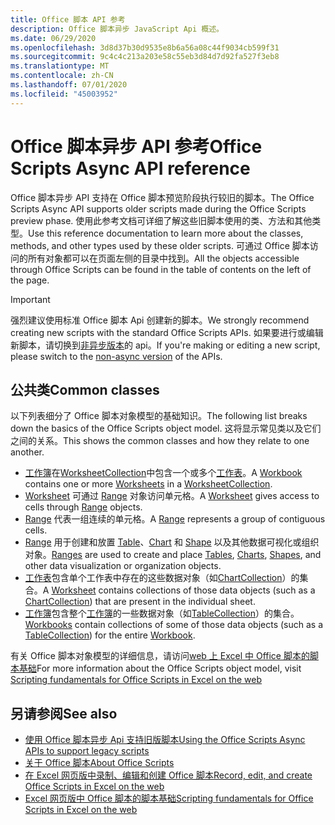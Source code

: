 ```yaml
---
title: Office 脚本 API 参考
description: Office 脚本异步 JavaScript Api 概述。
ms.date: 06/29/2020
ms.openlocfilehash: 3d8d37b30d9535e8b6a56a08c44f9034cb599f31
ms.sourcegitcommit: 9c4c4c213a203e58c55eb3d84d7d92fa527f3eb8
ms.translationtype: MT
ms.contentlocale: zh-CN
ms.lasthandoff: 07/01/2020
ms.locfileid: "45003952"
---
```

# <a name="office-scripts-async-api-reference"></a><span data-ttu-id="826bf-103">Office 脚本异步 API 参考</span><span class="sxs-lookup"><span data-stu-id="826bf-103">Office Scripts Async API reference</span></span>

<span data-ttu-id="826bf-104">Office 脚本异步 API 支持在 Office 脚本预览阶段执行较旧的脚本。</span><span class="sxs-lookup"><span data-stu-id="826bf-104">The Office Scripts Async API supports older scripts made during the Office Scripts preview phase.</span></span> <span data-ttu-id="826bf-105">使用此参考文档可详细了解这些旧脚本使用的类、方法和其他类型。</span><span class="sxs-lookup"><span data-stu-id="826bf-105">Use this reference documentation to learn more about the classes, methods, and other types used by these older scripts.</span></span> <span data-ttu-id="826bf-106">可通过 Office 脚本访问的所有对象都可以在页面左侧的目录中找到。</span><span class="sxs-lookup"><span data-stu-id="826bf-106">All the objects accessible through Office Scripts can be found in the table of contents on the left of the page.</span></span>

> [!IMPORTANT]
> <span data-ttu-id="826bf-107">强烈建议使用标准 Office 脚本 Api 创建新的脚本。</span><span class="sxs-lookup"><span data-stu-id="826bf-107">We strongly recommend creating new scripts with the standard Office Scripts APIs.</span></span> <span data-ttu-id="826bf-108">如果要进行或编辑新脚本，请切换到[非异步版本](?view=office-scripts)的 api。</span><span class="sxs-lookup"><span data-stu-id="826bf-108">If you're making or editing a new script, please switch to the [non-async version](?view=office-scripts) of the APIs.</span></span>

## <a name="common-classes"></a><span data-ttu-id="826bf-109">公共类</span><span class="sxs-lookup"><span data-stu-id="826bf-109">Common classes</span></span>

<span data-ttu-id="826bf-110">以下列表细分了 Office 脚本对象模型的基础知识。</span><span class="sxs-lookup"><span data-stu-id="826bf-110">The following list breaks down the basics of the Office Scripts object model.</span></span> <span data-ttu-id="826bf-111">这将显示常见类以及它们之间的关系。</span><span class="sxs-lookup"><span data-stu-id="826bf-111">This shows the common classes and how they relate to one another.</span></span>

- <span data-ttu-id="826bf-112">[工作簿](/javascript/api/office-scripts/excelscript/excelscript.workbook)在[WorksheetCollection](/javascript/api/office-scripts/excelscript/excelscript.worksheetcollection)中包含一个或多个[工作表](/javascript/api/office-scripts/excelscript/excelscript.worksheet)。</span><span class="sxs-lookup"><span data-stu-id="826bf-112">A [Workbook](/javascript/api/office-scripts/excelscript/excelscript.workbook) contains one or more [Worksheets](/javascript/api/office-scripts/excelscript/excelscript.worksheet) in a [WorksheetCollection](/javascript/api/office-scripts/excelscript/excelscript.worksheetcollection).</span></span>
- <span data-ttu-id="826bf-113">[Worksheet](/javascript/api/office-scripts/excelscript/excelscript.worksheet) 可通过 [Range](/javascript/api/office-scripts/excelscript/excelscript.range) 对象访问单元格。</span><span class="sxs-lookup"><span data-stu-id="826bf-113">A [Worksheet](/javascript/api/office-scripts/excelscript/excelscript.worksheet) gives access to cells through [Range](/javascript/api/office-scripts/excelscript/excelscript.range) objects.</span></span>
- <span data-ttu-id="826bf-114">[Range](/javascript/api/office-scripts/excelscript/excelscript.range) 代表一组连续的单元格。</span><span class="sxs-lookup"><span data-stu-id="826bf-114">A [Range](/javascript/api/office-scripts/excelscript/excelscript.range) represents a group of contiguous cells.</span></span>
- <span data-ttu-id="826bf-115">[Range](/javascript/api/office-scripts/excelscript/excelscript.range) 用于创建和放置 [Table](/javascript/api/office-scripts/excelscript/excelscript.table)、[Chart](/javascript/api/office-scripts/excelscript/excelscript.chart) 和 [Shape](/javascript/api/office-scripts/excelscript/excelscript.shape) 以及其他数据可视化或组织对象。</span><span class="sxs-lookup"><span data-stu-id="826bf-115">[Ranges](/javascript/api/office-scripts/excelscript/excelscript.range) are used to create and place [Tables](/javascript/api/office-scripts/excelscript/excelscript.table), [Charts](/javascript/api/office-scripts/excelscript/excelscript.chart), [Shapes](/javascript/api/office-scripts/excelscript/excelscript.shape), and other data visualization or organization objects.</span></span>
- <span data-ttu-id="826bf-116">[工作表](/javascript/api/office-scripts/excelscript/excelscript.worksheet)包含单个工作表中存在的这些数据对象（如[ChartCollection](/javascript/api/office-scripts/excelscript/excelscript.chartcollection)）的集合。</span><span class="sxs-lookup"><span data-stu-id="826bf-116">A [Worksheet](/javascript/api/office-scripts/excelscript/excelscript.worksheet) contains collections of those data objects (such as a [ChartCollection](/javascript/api/office-scripts/excelscript/excelscript.chartcollection)) that are present in the individual sheet.</span></span>
- <span data-ttu-id="826bf-117">[工作簿](/javascript/api/office-scripts/excelscript/excelscript.workbook)包含整个[工作簿](/javascript/api/office-scripts/excelscript/excelscript.workbook)的一些数据对象（如[TableCollection](/javascript/api/office-scripts/excelscript/excelscript.tablecollection)）的集合。</span><span class="sxs-lookup"><span data-stu-id="826bf-117">[Workbooks](/javascript/api/office-scripts/excelscript/excelscript.workbook) contain collections of some of those data objects (such as a [TableCollection](/javascript/api/office-scripts/excelscript/excelscript.tablecollection)) for the entire [Workbook](/javascript/api/office-scripts/excelscript/excelscript.workbook).</span></span>

<span data-ttu-id="826bf-118">有关 Office 脚本对象模型的详细信息，请访问[web 上 Excel 中 Office 脚本的脚本基础](/office/dev/scripts/develop/scripting-fundamentals)</span><span class="sxs-lookup"><span data-stu-id="826bf-118">For more information about the Office Scripts object model, visit [Scripting fundamentals for Office Scripts in Excel on the web](/office/dev/scripts/develop/scripting-fundamentals)</span></span>

## <a name="see-also"></a><span data-ttu-id="826bf-119">另请参阅</span><span class="sxs-lookup"><span data-stu-id="826bf-119">See also</span></span>

- [<span data-ttu-id="826bf-120">使用 Office 脚本异步 Api 支持旧版脚本</span><span class="sxs-lookup"><span data-stu-id="826bf-120">Using the Office Scripts Async APIs to support legacy scripts</span></span>](/office/dev/scripts/develop/excel-async-model)
- [<span data-ttu-id="826bf-121">关于 Office 脚本</span><span class="sxs-lookup"><span data-stu-id="826bf-121">About Office Scripts</span></span>](/office/dev/scripts/overview/excel)
- [<span data-ttu-id="826bf-122">在 Excel 网页版中录制、编辑和创建 Office 脚本</span><span class="sxs-lookup"><span data-stu-id="826bf-122">Record, edit, and create Office Scripts in Excel on the web</span></span>](/office/dev/scripts/tutorials/excel-tutorial)
- [<span data-ttu-id="826bf-123">Excel 网页版中 Office 脚本的脚本基础</span><span class="sxs-lookup"><span data-stu-id="826bf-123">Scripting fundamentals for Office Scripts in Excel on the web</span></span>](/office/dev/scripts/develop/scripting-fundamentals)
